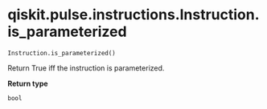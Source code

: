# qiskit.pulse.instructions.Instruction.is\_parameterized

`Instruction.is_parameterized()`

Return True iff the instruction is parameterized.

**Return type**

`bool`
